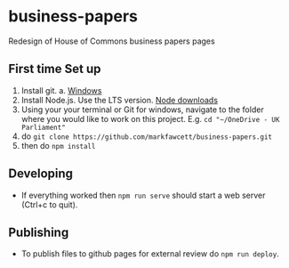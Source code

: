 # business-papers
Redesign of House of Commons business papers pages

## First time Set up

1. Install git.
    a. [Windows](https://git-scm.com/download/win)
2. Install Node.js. Use the LTS version. [Node downloads](https://nodejs.org/en/download/)
3. Using your your terminal or Git for windows, navigate to the folder where you would like to work on this project. E.g. `cd "~/OneDrive - UK Parliament"`
4. do `git clone https://github.com/markfawcett/business-papers.git`
5. then do `npm install`


## Developing
* If everything worked then `npm run serve` should start a web server (Ctrl+c to quit).



## Publishing
* To publish files to github pages for external review do `npm run deploy`.

